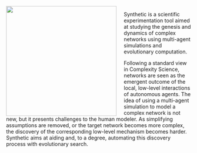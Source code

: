 <img src="{{ site.baseurl }}images/synthetic.png" width="300px" align="left" style="margin-right:20px"/>

Synthetic is a scientific experimentation tool aimed at studying the genesis and dynamics of complex networks using multi-agent simulations and evolutionary computation.

Following a standard view in Complexity Science, networks are seen as the emergent outcome of the local, low-level interactions of autonomous agents. The idea of using a multi-agent simulation to model a complex network is not new, but it presents challenges to the human modeler. As simplifying assumptions are removed, or the target network becomes more complex, the discovery of the corresponding low-level mechanism becomes harder. Synthetic aims at aiding and, to a degree, automating this discovery process with evolutionary search.